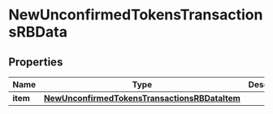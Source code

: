 

# NewUnconfirmedTokensTransactionsRBData


## Properties

| Name | Type | Description | Notes |
|------------ | ------------- | ------------- | -------------|
|**item** | [**NewUnconfirmedTokensTransactionsRBDataItem**](NewUnconfirmedTokensTransactionsRBDataItem.md) |  |  |



